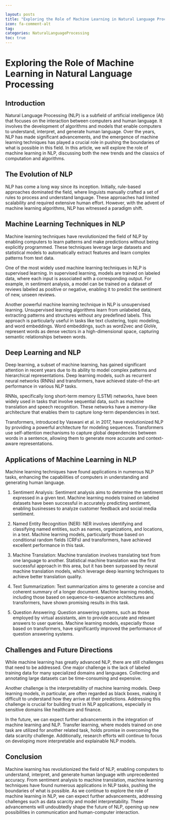 ```yaml
---

layout: posts
title: "Exploring the Role of Machine Learning in Natural Language Processing"
icon: fa-comment-alt
tag:      
categories: NaturalLanguageProcessing
toc: true
---
```




# Exploring the Role of Machine Learning in Natural Language Processing

## Introduction

Natural Language Processing (NLP) is a subfield of artificial intelligence (AI) that focuses on the interaction between computers and human language. It involves the development of algorithms and models that enable computers to understand, interpret, and generate human language. Over the years, NLP has made significant advancements, and the emergence of machine learning techniques has played a crucial role in pushing the boundaries of what is possible in this field. In this article, we will explore the role of machine learning in NLP, discussing both the new trends and the classics of computation and algorithms.

## The Evolution of NLP

NLP has come a long way since its inception. Initially, rule-based approaches dominated the field, where linguists manually crafted a set of rules to process and understand language. These approaches had limited scalability and required extensive human effort. However, with the advent of machine learning algorithms, NLP has witnessed a paradigm shift.

## Machine Learning Techniques in NLP

Machine learning techniques have revolutionized the field of NLP by enabling computers to learn patterns and make predictions without being explicitly programmed. These techniques leverage large datasets and statistical models to automatically extract features and learn complex patterns from text data.

One of the most widely used machine learning techniques in NLP is supervised learning. In supervised learning, models are trained on labeled data, where each input is associated with a corresponding output. For example, in sentiment analysis, a model can be trained on a dataset of reviews labeled as positive or negative, enabling it to predict the sentiment of new, unseen reviews.

Another powerful machine learning technique in NLP is unsupervised learning. Unsupervised learning algorithms learn from unlabeled data, extracting patterns and structures without any predefined labels. This approach is particularly useful in tasks like text clustering, topic modeling, and word embeddings. Word embeddings, such as word2vec and GloVe, represent words as dense vectors in a high-dimensional space, capturing semantic relationships between words.

## Deep Learning and NLP

Deep learning, a subset of machine learning, has gained significant attention in recent years due to its ability to model complex patterns and hierarchical representations. Deep learning models, such as recurrent neural networks (RNNs) and transformers, have achieved state-of-the-art performance in various NLP tasks.

RNNs, specifically long short-term memory (LSTM) networks, have been widely used in tasks that involve sequential data, such as machine translation and speech recognition. These networks have a memory-like architecture that enables them to capture long-term dependencies in text.

Transformers, introduced by Vaswani et al. in 2017, have revolutionized NLP by providing a powerful architecture for modeling sequences. Transformers use self-attention mechanisms to capture global dependencies between words in a sentence, allowing them to generate more accurate and context-aware representations.

## Applications of Machine Learning in NLP

Machine learning techniques have found applications in numerous NLP tasks, enhancing the capabilities of computers in understanding and generating human language.

1. Sentiment Analysis: Sentiment analysis aims to determine the sentiment expressed in a given text. Machine learning models trained on labeled datasets have been successful in accurately predicting sentiment, enabling businesses to analyze customer feedback and social media sentiment.

2. Named Entity Recognition (NER): NER involves identifying and classifying named entities, such as names, organizations, and locations, in a text. Machine learning models, particularly those based on conditional random fields (CRFs) and transformers, have achieved excellent performance in this task.

3. Machine Translation: Machine translation involves translating text from one language to another. Statistical machine translation was the first successful approach in this area, but it has been surpassed by neural machine translation models, which leverage deep learning techniques to achieve better translation quality.

4. Text Summarization: Text summarization aims to generate a concise and coherent summary of a longer document. Machine learning models, including those based on sequence-to-sequence architectures and transformers, have shown promising results in this task.

5. Question Answering: Question answering systems, such as those employed by virtual assistants, aim to provide accurate and relevant answers to user queries. Machine learning models, especially those based on transformers, have significantly improved the performance of question answering systems.

## Challenges and Future Directions

While machine learning has greatly advanced NLP, there are still challenges that need to be addressed. One major challenge is the lack of labeled training data for many specialized domains and languages. Collecting and annotating large datasets can be time-consuming and expensive.

Another challenge is the interpretability of machine learning models. Deep learning models, in particular, are often regarded as black boxes, making it difficult to understand how they arrive at their predictions. Addressing this challenge is crucial for building trust in NLP applications, especially in sensitive domains like healthcare and finance.

In the future, we can expect further advancements in the integration of machine learning and NLP. Transfer learning, where models trained on one task are utilized for another related task, holds promise in overcoming the data scarcity challenge. Additionally, research efforts will continue to focus on developing more interpretable and explainable NLP models.

## Conclusion

Machine learning has revolutionized the field of NLP, enabling computers to understand, interpret, and generate human language with unprecedented accuracy. From sentiment analysis to machine translation, machine learning techniques have found numerous applications in NLP tasks, pushing the boundaries of what is possible. As we continue to explore the role of machine learning in NLP, we can expect further advancements, addressing challenges such as data scarcity and model interpretability. These advancements will undoubtedly shape the future of NLP, opening up new possibilities in communication and human-computer interaction.